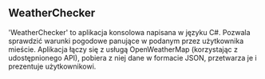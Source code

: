 ## WeatherChecker
'WeatherChecker' to aplikacja konsolowa napisana w języku C#. Pozwala sprawdzić warunki pogodowe panujące w podanym przez użytkownika mieście. Aplikacja łączy się z usługą OpenWeatherMap (korzystając z udostępnionego API), pobiera z niej dane w formacie JSON, przetwarza je i prezentuje użytkownikowi.
